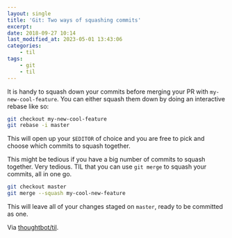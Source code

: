 ```yaml
---
layout: single
title: 'Git: Two ways of squashing commits'
excerpt:
date: 2018-09-27 10:14
last_modified_at: 2023-05-01 13:43:06
categories:
    - til
tags:
    - git
    - til
---
```


It is handy to squash down your commits before merging your PR with
`my-new-cool-feature`. You can either squash them down by doing an interactive
rebase like so:

```bash
git checkout my-new-cool-feature
git rebase -i master
```

This will open up your `$EDITOR` of choice and you are free to pick and choose
which commits to squash together.

This might be tedious if you have a big number of commits to squash together.
Very tedious. TIL that you can use `git merge` to squash your commits, all in
one go.

```bash
git checkout master
git merge --squash my-cool-new-feature
```

This will leave all of your changes staged on `master`, ready to be committed as
one.

Via [thoughtbot/til](https://github.com/thoughtbot/til).
